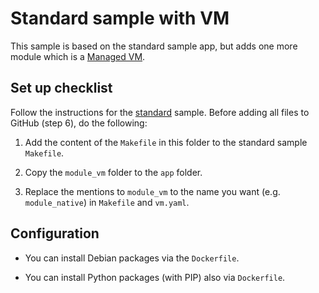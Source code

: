# Standard sample with VM

This sample is based on the standard sample app, but adds one more module which is a [Managed VM](https://cloud.google.com/appengine/docs/managed-vms/).

## Set up checklist

Follow the instructions for the [standard](https://github.com/zugaldia/appython/blob/master/samples/standard/README.md) sample. Before adding all files to GitHub (step 6), do the following:

1. Add the content of the `Makefile` in this folder to the standard sample `Makefile`.

2. Copy the `module_vm` folder to the `app` folder.

3. Replace the mentions to `module_vm` to the name you want (e.g. `module_native`) in `Makefile` and `vm.yaml`.

## Configuration

* You can install Debian packages via the `Dockerfile`.

* You can install Python packages (with PIP) also via `Dockerfile`.

